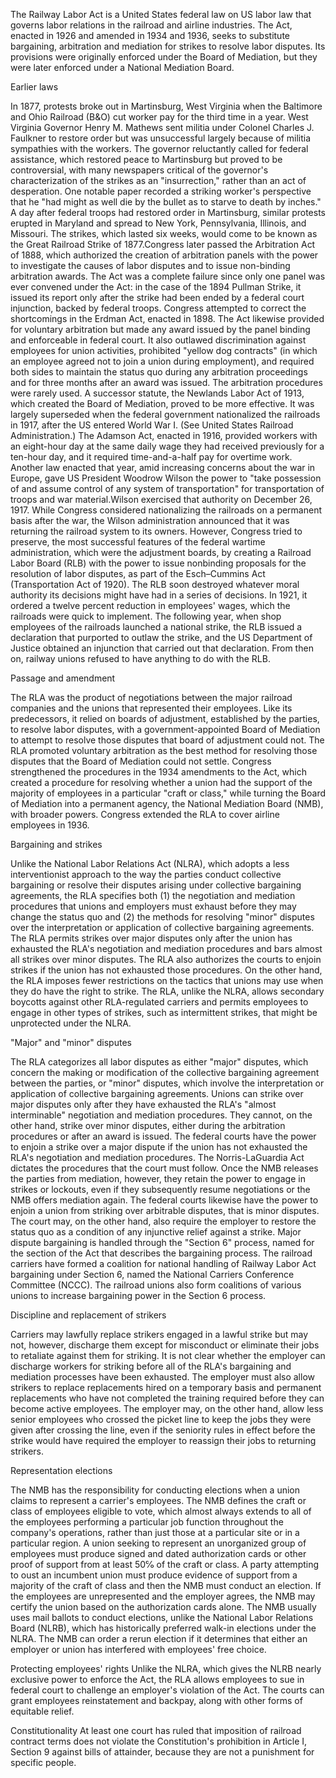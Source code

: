The Railway Labor Act is a United States federal law on US labor law that governs labor relations in the railroad and airline industries. The Act, enacted in 1926 and amended in 1934 and 1936, seeks to substitute bargaining, arbitration and mediation for strikes to resolve labor disputes. Its provisions were originally enforced under the Board of Mediation, but they were later enforced under a National Mediation Board.

Earlier laws

In 1877, protests broke out in Martinsburg, West Virginia when the Baltimore and Ohio Railroad (B&O) cut worker pay for the third time in a year. West Virginia Governor Henry M. Mathews sent militia under Colonel Charles J. Faulkner to restore order but was unsuccessful largely because of militia sympathies with the workers. The governor reluctantly called for federal assistance, which restored peace to Martinsburg but proved to be controversial, with many newspapers critical of the governor's characterization of the strikes as an "insurrection," rather than an act of desperation. One notable paper recorded a striking worker's perspective that he "had might as well die by the bullet as
to starve to death by inches." A day after federal troops had restored order in Martinsburg, similar protests erupted in Maryland and spread to New York, Pennsylvania, Illinois, and Missouri. The strikes, which lasted six weeks, would come to be known as the Great Railroad Strike of 1877.Congress later passed the Arbitration Act of 1888, which authorized the creation of arbitration panels with the power to investigate the causes of labor disputes and to issue non-binding arbitration awards. The Act was a complete failure since only one panel was ever convened under the Act: in the case of the 1894 Pullman Strike, it issued its report only after the strike had been ended by a federal court injunction, backed by federal troops.
Congress attempted to correct the shortcomings in the Erdman Act, enacted in 1898. The Act likewise provided for voluntary arbitration but made any award issued by the panel binding and enforceable in federal court. It also outlawed discrimination against employees for union activities, prohibited "yellow dog contracts" (in which an employee agreed not to join a union during employment), and required both sides to maintain the status quo during any arbitration proceedings and for three months after an award was issued. The arbitration procedures were rarely used. A successor statute, the Newlands Labor Act of 1913, which created the Board of Mediation, proved to be more effective. It was largely superseded when the federal government nationalized the railroads in 1917, after the US entered World War I. (See United States Railroad Administration.)
The Adamson Act, enacted in 1916, provided workers with an eight-hour day at the same daily wage they had received previously for a ten-hour day, and it required time-and-a-half pay for overtime work. Another law enacted that year, amid increasing concerns about the war in Europe, gave US President Woodrow Wilson the power to "take possession of and assume control of any system of transportation" for transportation of troops and war material.Wilson exercised that authority on December 26, 1917. While Congress considered nationalizing the railroads on a permanent basis after the war, the Wilson administration announced that it was returning the railroad system to its owners. However, Congress tried to preserve, the most successful features of the federal wartime administration, which were the adjustment boards, by creating a Railroad Labor Board (RLB) with the power to issue nonbinding proposals for the resolution of labor disputes, as part of the Esch–Cummins Act (Transportation Act of 1920).
The RLB soon destroyed whatever moral authority its decisions might have had in a series of decisions. In 1921, it ordered a twelve percent reduction in employees' wages, which the railroads were quick to implement. The following year, when shop employees of the railroads launched a national strike, the RLB issued a declaration that purported to outlaw the strike, and the US Department of Justice obtained an injunction that carried out that declaration. From then on, railway unions refused to have anything to do with the RLB.

Passage and amendment

The RLA was the product of negotiations between the major railroad companies and the unions that represented their employees. Like its predecessors, it relied on boards of adjustment, established by the parties, to resolve labor disputes, with a government-appointed Board of Mediation to attempt to resolve those disputes that board of adjustment could not. The RLA promoted voluntary arbitration as the best method for resolving those disputes that the Board of Mediation could not settle.
Congress strengthened the procedures in the 1934 amendments to the Act, which created a procedure for resolving whether a union had the support of the majority of employees in a particular "craft or class," while turning the Board of Mediation into a permanent agency, the National Mediation Board (NMB), with broader powers.
Congress extended the RLA to cover airline employees in 1936.

Bargaining and strikes

Unlike the National Labor Relations Act (NLRA), which adopts a less interventionist approach to the way the parties conduct collective bargaining or resolve their disputes arising under collective bargaining agreements, the RLA specifies both (1) the negotiation and mediation procedures that unions and employers must exhaust before they may change the status quo and (2) the methods for resolving "minor" disputes over the interpretation or application of collective bargaining agreements.
The RLA permits strikes over major disputes only after the union has exhausted the RLA's negotiation and mediation procedures and bars almost all strikes over minor disputes. The RLA also authorizes the courts to enjoin strikes if the union has not exhausted those procedures.
On the other hand, the RLA imposes fewer restrictions on the tactics that unions may use when they do have the right to strike. The RLA, unlike the NLRA, allows secondary boycotts against other RLA-regulated carriers and permits employees to engage in other types of strikes, such as intermittent strikes, that might be unprotected under the NLRA.

"Major" and "minor" disputes

The RLA categorizes all labor disputes as either "major" disputes, which concern the making or modification of the collective bargaining agreement between the parties, or "minor" disputes, which involve the interpretation or application of collective bargaining agreements. Unions can strike over major disputes only after they have exhausted the RLA's "almost interminable" negotiation and mediation procedures. They cannot, on the other hand, strike over minor disputes, either during the arbitration procedures or after an award is issued.
The federal courts have the power to enjoin a strike over a major dispute if the union has not exhausted the RLA's negotiation and mediation procedures. The Norris-LaGuardia Act dictates the procedures that the court must follow. Once the NMB releases the parties from mediation, however, they retain the power to engage in strikes or lockouts, even if they subsequently resume negotiations or the NMB offers mediation again.
The federal courts likewise have the power to enjoin a union from striking over arbitrable disputes, that is minor disputes. The court may, on the other hand, also require the employer to restore the status quo as a condition of any injunctive relief against a strike.
Major dispute bargaining is handled through the "Section 6" process, named for the section of the Act that describes the bargaining process. The railroad carriers have formed a coalition for national handling of Railway Labor Act bargaining under Section 6, named the National Carriers Conference Committee (NCCC). The railroad unions also form coalitions of various unions to increase bargaining power in the Section 6 process.

Discipline and replacement of strikers

Carriers may lawfully replace strikers engaged in a lawful strike but may not, however, discharge them except for misconduct or eliminate their jobs to retaliate against them for striking. It is not clear whether the employer can discharge workers for striking before all of the RLA's bargaining and mediation processes have been exhausted.
The employer must also allow strikers to replace replacements hired on a temporary basis and permanent replacements who have not completed the training required before they can become active employees. The employer may, on the other hand, allow less senior employees who crossed the picket line to keep the jobs they were given after crossing the line, even if the seniority rules in effect before the strike would have required the employer to reassign their jobs to returning strikers.

Representation elections

The NMB has the responsibility for conducting elections when a union claims to represent a carrier's employees. The NMB defines the craft or class of employees eligible to vote, which almost always extends to all of the employees performing a particular job function throughout the company's operations, rather than just those at a particular site or in a particular region.
A union seeking to represent an unorganized group of employees must produce signed and dated authorization cards or other proof of support from at least 50℅ of the craft or class. A party attempting to oust an incumbent union must produce evidence of support from a majority of the craft of class and then the NMB must conduct an election. If the employees are unrepresented and the employer agrees, the NMB may certify the union based on the authorization cards alone.
The NMB usually uses mail ballots to conduct elections, unlike the National Labor Relations Board (NLRB), which has historically preferred walk-in elections under the NLRA. The NMB can order a rerun election if it determines that either an employer or union has interfered with employees' free choice.

Protecting employees' rights
Unlike the NLRA, which gives the NLRB nearly exclusive power to enforce the Act, the RLA allows employees to sue in federal court to challenge an employer's violation of the Act. The courts can grant employees reinstatement and backpay, along with other forms of equitable relief.

Constitutionality
At least one court has ruled that imposition of railroad contract terms does not violate the Constitution's prohibition in Article I, Section 9 against bills of attainder, because they are not a punishment for specific people.
